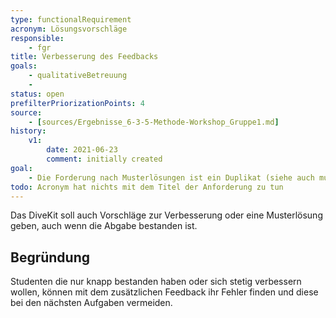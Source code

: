 ```yaml
---
type: functionalRequirement
acronym: Lösungsvorschläge
responsible: 
    - fgr
title: Verbesserung des Feedbacks 
goals: 
    - qualitativeBetreuung
    -
status: open
prefilterPriorizationPoints: 4
source:
    - [sources/Ergebnisse_6-3-5-Methode-Workshop_Gruppe1.md]
history:
    v1:
        date: 2021-06-23
        comment: initially created
goal: 
    - Die Forderung nach Musterlösungen ist ein Duplikat (siehe auch musterloesung und generierungVonDatensätzen)   
todo: Acronym hat nichts mit dem Titel der Anforderung zu tun
---
```


Das DiveKit soll auch Vorschläge zur Verbesserung oder eine Musterlösung geben, auch wenn die Abgabe bestanden ist.

## Begründung

Studenten die nur knapp bestanden haben oder sich stetig verbessern wollen, können mit dem zusätzlichen Feedback ihr Fehler finden und  diese bei den 
nächsten Aufgaben vermeiden.
